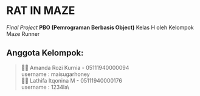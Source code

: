 # RAT IN MAZE
*Final Project* **PBO (Pemrograman Berbasis Object)** Kelas H
oleh Kelompok Maze Runner

## Anggota Kelompok:
>👩‍💻 Amanda Rozi Kurnia - 05111940000094\
 username : maisugarhoney\
👩‍💻 Lathifa Itqonina M - 05111940000176\
 username : 1234la\
       




